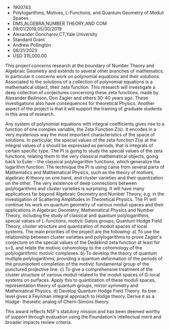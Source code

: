 
* 1900743
* Polylogarithms, Motives, L-Functions, and Quantum Geometry of Moduli Spaces
* DMS,ALGEBRA,NUMBER THEORY,AND COM
* 09/01/2019,05/30/2019
* Alexander Goncharov,CT,Yale University
* Standard Grant
* Andrew Pollington
* 08/31/2023
* USD 315,000.00

This project concerns research at the boundary of Number Theory and Algebraic
Geometry and extends to several other branches of mathematics. In particular it
concerns work on polynomial equations and their solutions. Associated to the
solutions of a collection of polynomial equations is a mathematical object,
their zeta function. This research will investigate a deep collection of
conjectures concerning these zeta functions, made by Alexander Beilinson, Don
Zagier and others 30-40 years ago. These investigations also have consequences
for theoretical Physics. Another aspect of the project is that it will support
the training of graduate students in this area of research.

Any system of polynomial equations with integral coefficients gives rise to a
function of one complex variable, the Zeta Function Z(s). It encodes in a very
mysterious way the most important characteristics of the space of solutions. In
particular, the special values of the zeta function Z(s) at the integral values
of s should be expressed as periods, that is integrals of certain specific type.
The PI is going to study the special values of the zeta functions, relating them
to the very classical mathematical objects, going back to Euler - the classical
polylogarithm functions, which generalize the logarithm function. The technique
the PI is using came from several parts of Mathematics and Mathematical Physics,
such as the theory of motives, algebraic K-theory on one hand, and cluster
varieties and their quantization on the other. The very existence of deep
connections between polylogarithms and cluster varieties is surprising. It will
have many applications far beyond Algebraic Geometry and Number Theory, e.g. in
the investigation of Scattering Amplitudes in Theoretical Physics. The PI will
continue his work on quantum geometry of various moduli spaces and their
applications in Algebraic Geometry, Mathematical Physics and Number Theory,
including the study of classical and quantum polylogarithms, special values of
L-functions, motivic Galois groups, Quantum Hodge Field Theory, cluster
structure and quantization of moduli spaces of local systems. The main
priorities of the project are the following: a) To use the relationship between
cluster varieties and polylogarithms to prove Zagier's conjecture on the special
values of the Dedekind zeta function at least for s=5, and relate the motivic
cohomology to the cohomology of the polylogarithmic motivic complexes. b) To
develop the theory of quantum multiple polylogarithms, providing a quantum
deformation of the periods of the prounipotent completion of the motivic
fundamental group of the punctured projective line. c) To give a comprehensive
treatment of the cluster structure of various moduli related to the moduli
spaces of G-local systems on surfaces. Apply this to quantization of these
moduli spaces, representation theory of quantum groups, mirror symmetry and
Mathematical Physics. d) Develop Quantum Hodge Field Theory. Its tree level
gives a Feynman integral approach to Hodge theory. Derive it as a Hodge-
theoretic analog of Chern-Simons theory.

This award reflects NSF's statutory mission and has been deemed worthy of
support through evaluation using the Foundation's intellectual merit and broader
impacts review criteria.
